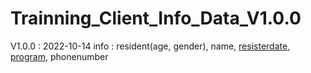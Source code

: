# Trainning_Client_Info_Data_V1.0.0
V1.0.0 : 2022-10-14
info : resident(age, gender), name, [resisterdate, program](deadline), phonenumber
